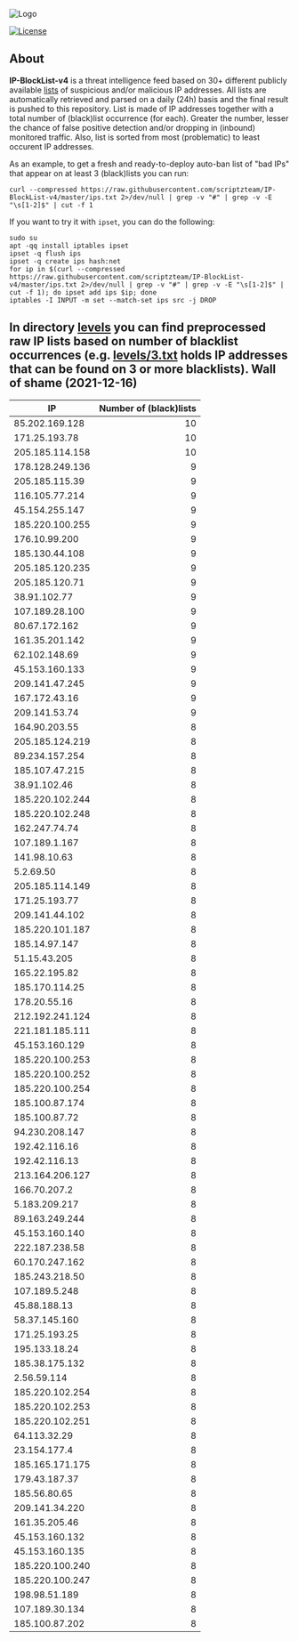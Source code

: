 ![Logo](https://i.imgur.com/PyKLAe7.png)

[![License](https://img.shields.io/badge/license-The_Unlicense-red.svg)](https://unlicense.org/)

About
----

**IP-BlockList-v4** is a threat intelligence feed based on 30+ different publicly available [lists](https://github.com/stamparm/maltrail) of suspicious and/or malicious IP addresses. All lists are automatically retrieved and parsed on a daily (24h) basis and the final result is pushed to this repository. List is made of IP addresses together with a total number of (black)list occurrence (for each). Greater the number, lesser the chance of false positive detection and/or dropping in (inbound) monitored traffic. Also, list is sorted from most (problematic) to least occurent IP addresses.

As an example, to get a fresh and ready-to-deploy auto-ban list of "bad IPs" that appear on at least 3 (black)lists you can run:

```
curl --compressed https://raw.githubusercontent.com/scriptzteam/IP-BlockList-v4/master/ips.txt 2>/dev/null | grep -v "#" | grep -v -E "\s[1-2]$" | cut -f 1
```

If you want to try it with `ipset`, you can do the following:

```
sudo su
apt -qq install iptables ipset
ipset -q flush ips
ipset -q create ips hash:net
for ip in $(curl --compressed https://raw.githubusercontent.com/scriptzteam/IP-BlockList-v4/master/ips.txt 2>/dev/null | grep -v "#" | grep -v -E "\s[1-2]$" | cut -f 1); do ipset add ips $ip; done
iptables -I INPUT -m set --match-set ips src -j DROP
```

In directory [levels](levels) you can find preprocessed raw IP lists based on number of blacklist occurrences (e.g. [levels/3.txt](levels/3.txt) holds IP addresses that can be found on 3 or more blacklists).
Wall of shame (2021-12-16)
----

|IP|Number of (black)lists|
|---|--:|
85.202.169.128|10
171.25.193.78|10
205.185.114.158|10
178.128.249.136|9
205.185.115.39|9
116.105.77.214|9
45.154.255.147|9
185.220.100.255|9
176.10.99.200|9
185.130.44.108|9
205.185.120.235|9
205.185.120.71|9
38.91.102.77|9
107.189.28.100|9
80.67.172.162|9
161.35.201.142|9
62.102.148.69|9
45.153.160.133|9
209.141.47.245|9
167.172.43.16|9
209.141.53.74|9
164.90.203.55|8
205.185.124.219|8
89.234.157.254|8
185.107.47.215|8
38.91.102.46|8
185.220.102.244|8
185.220.102.248|8
162.247.74.74|8
107.189.1.167|8
141.98.10.63|8
5.2.69.50|8
205.185.114.149|8
171.25.193.77|8
209.141.44.102|8
185.220.101.187|8
185.14.97.147|8
51.15.43.205|8
165.22.195.82|8
185.170.114.25|8
178.20.55.16|8
212.192.241.124|8
221.181.185.111|8
45.153.160.129|8
185.220.100.253|8
185.220.100.252|8
185.220.100.254|8
185.100.87.174|8
185.100.87.72|8
94.230.208.147|8
192.42.116.16|8
192.42.116.13|8
213.164.206.127|8
166.70.207.2|8
5.183.209.217|8
89.163.249.244|8
45.153.160.140|8
222.187.238.58|8
60.170.247.162|8
185.243.218.50|8
107.189.5.248|8
45.88.188.13|8
58.37.145.160|8
171.25.193.25|8
195.133.18.24|8
185.38.175.132|8
2.56.59.114|8
185.220.102.254|8
185.220.102.253|8
185.220.102.251|8
64.113.32.29|8
23.154.177.4|8
185.165.171.175|8
179.43.187.37|8
185.56.80.65|8
209.141.34.220|8
161.35.205.46|8
45.153.160.132|8
45.153.160.135|8
185.220.100.240|8
185.220.100.247|8
198.98.51.189|8
107.189.30.134|8
185.100.87.202|8
